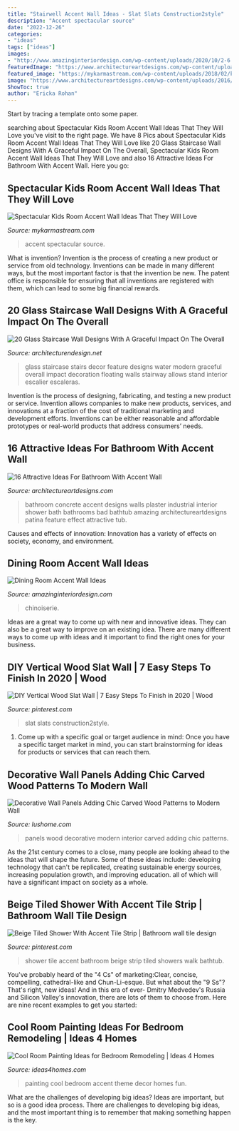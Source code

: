 ```yaml
---
title: "Stairwell Accent Wall Ideas - Slat Slats Construction2style"
description: "Accent spectacular source"
date: "2022-12-26"
categories:
- "ideas"
tags: ["ideas"]
images:
- "http://www.amazinginteriordesign.com/wp-content/uploads/2020/10/2-6.jpg"
featuredImage: "https://www.architectureartdesigns.com/wp-content/uploads/2016/06/11-4.jpg"
featured_image: "https://mykarmastream.com/wp-content/uploads/2018/02/kids-room-accent-wall-11.jpg"
image: "https://www.architectureartdesigns.com/wp-content/uploads/2016/06/11-4.jpg"
ShowToc: true
author: "Ericka Rohan"
---
```



Start by tracing a template onto some paper.

	

		
searching about Spectacular Kids Room Accent Wall Ideas That They Will Love you've visit to the right page. We have 8 Pics about Spectacular Kids Room Accent Wall Ideas That They Will Love like 20 Glass Staircase Wall Designs With A Graceful Impact On The Overall, Spectacular Kids Room Accent Wall Ideas That They Will Love and also 16 Attractive Ideas For Bathroom With Accent Wall. Here you go:
		
    
## Spectacular Kids Room Accent Wall Ideas That They Will Love

<img loading=lazy src="https://mykarmastream.com/wp-content/uploads/2018/02/kids-room-accent-wall-11.jpg" onerror="this.onerror=null;this.src='https://tse3.mm.bing.net/th?id=OIP.DrnkPSX6swTNdUzRdQ8hJADiEs&amp;pid=15.1';" alt="Spectacular Kids Room Accent Wall Ideas That They Will Love">

_Source: mykarmastream.com_

>accent spectacular source. 

	

What is invention?
Invention is the process of creating a new product or service from old technology. Inventions can be made in many different ways, but the most important factor is that the invention be new. 
The patent office is responsible for ensuring that all inventions are registered with them, which can lead to some big financial rewards.

    
## 20 Glass Staircase Wall Designs With A Graceful Impact On The Overall

<img loading=lazy src="http://cdn.architecturendesign.net/wp-content/uploads/2014/09/12-black-stairs-featuring-a-glass-wall-and-water-feature.jpg" onerror="this.onerror=null;this.src='https://tse2.mm.bing.net/th?id=OIP.xEULd2anHIqaWBLZQqi95AHaLH&amp;pid=15.1';" alt="20 Glass Staircase Wall Designs With A Graceful Impact On The Overall">

_Source: architecturendesign.net_

>glass staircase stairs decor feature designs water modern graceful overall impact decoration floating walls stairway allows stand interior escalier escaleras. 

	

Invention is the process of designing, fabricating, and testing a new product or service. Invention allows companies to make new products, services, and innovations at a fraction of the cost of traditional marketing and development efforts. Inventions can be either reasonable and affordable prototypes or real-world products that address consumers’ needs.

    
## 16 Attractive Ideas For Bathroom With Accent Wall

<img loading=lazy src="https://www.architectureartdesigns.com/wp-content/uploads/2016/06/11-4.jpg" onerror="this.onerror=null;this.src='https://tse4.mm.bing.net/th?id=OIP.WewopRFrXv-Thf4jTAI99gHaKc&amp;pid=15.1';" alt="16 Attractive Ideas For Bathroom With Accent Wall">

_Source: architectureartdesigns.com_

>bathroom concrete accent designs walls plaster industrial interior shower bath bathrooms bad bathtub amazing architectureartdesigns patina feature effect attractive tub. 

	

Causes and effects of innovation:
Innovation has a variety of effects on society, economy, and environment.

    
## Dining Room Accent Wall Ideas

<img loading=lazy src="http://www.amazinginteriordesign.com/wp-content/uploads/2020/10/2-6.jpg" onerror="this.onerror=null;this.src='https://tse4.mm.bing.net/th?id=OIP.W-wB08XP2XwKAroQz1Q_XAHaLJ&amp;pid=15.1';" alt="Dining Room Accent Wall Ideas">

_Source: amazinginteriordesign.com_

>chinoiserie. 

	

Ideas are a great way to come up with new and innovative ideas. They can also be a great way to improve on an existing idea. There are many different ways to come up with ideas and it important to find the right ones for your business.

    
## DIY Vertical Wood Slat Wall | 7 Easy Steps To Finish In 2020 | Wood

<img loading=lazy src="https://i.pinimg.com/736x/c3/16/f7/c316f786c9f6ebb95fdd8c7c72181f97.jpg" onerror="this.onerror=null;this.src='https://tse4.mm.bing.net/th?id=OIP.XlmOMdF-lC52P1WwdCEK6gHaLH&amp;pid=15.1';" alt="DIY Vertical Wood Slat Wall | 7 Easy Steps To Finish in 2020 | Wood">

_Source: pinterest.com_

>slat slats construction2style. 

	

1. Come up with a specific goal or target audience in mind: Once you have a specific target market in mind, you can start brainstorming for ideas for products or services that can reach them.

    
## Decorative Wall Panels Adding Chic Carved Wood Patterns To Modern Wall

<img loading=lazy src="https://www.lushome.com/wp-content/uploads/2013/08/wood-wall-panels-interior-design-trends-11.jpg" onerror="this.onerror=null;this.src='https://tse4.mm.bing.net/th?id=OIP.i4Ramo9s7aTgCDGx84xSAAHaFN&amp;pid=15.1';" alt="Decorative Wall Panels Adding Chic Carved Wood Patterns to Modern Wall">

_Source: lushome.com_

>panels wood decorative modern interior carved adding chic patterns. 

	

As the 21st century comes to a close, many people are looking ahead to the ideas that will shape the future. Some of these ideas include: developing technology that can't be replicated, creating sustainable energy sources, increasing population growth, and improving education. all of which will have a significant impact on society as a whole.

    
## Beige Tiled Shower With Accent Tile Strip | Bathroom Wall Tile Design

<img loading=lazy src="https://i.pinimg.com/736x/96/cf/b3/96cfb3ad76d033156ebea5513892e0a3.jpg" onerror="this.onerror=null;this.src='https://tse1.mm.bing.net/th?id=OIP.NLNx4iZE0cEKlLH1_IWPCwHaLG&amp;pid=15.1';" alt="Beige Tiled Shower With Accent Tile Strip | Bathroom wall tile design">

_Source: pinterest.com_

>shower tile accent bathroom beige strip tiled showers walk bathtub. 

	

You've probably heard of the "4 Cs" of marketing:Clear, concise, compelling, cathedral-like and Chun-Li-esque. But what about the "9 Ss"? That's right, new ideas! And in this era of ever- Dmitry Medvedev's Russia and Silicon Valley's innovation, there are lots of them to choose from. Here are nine recent examples to get you started: 

    
## Cool Room Painting Ideas For Bedroom Remodeling | Ideas 4 Homes

<img loading=lazy src="http://www.ideas4homes.com/wp-content/uploads/2015/12/Alluring-White-Flower-Accent-Picture-Decor-in-Cool-Room-Painting-Ideas-with-Cute-WallSelve.jpg" onerror="this.onerror=null;this.src='https://tse3.mm.bing.net/th?id=OIP.LKGa0QfEquPrAlwizkEnbAHaFj&amp;pid=15.1';" alt="Cool Room Painting Ideas for Bedroom Remodeling | Ideas 4 Homes">

_Source: ideas4homes.com_

>painting cool bedroom accent theme decor homes fun. 

	

What are the challenges of developing big ideas?
Ideas are important, but so is a good idea process. There are challenges to developing big ideas, and the most important thing is to remember that making something happen is the key.

